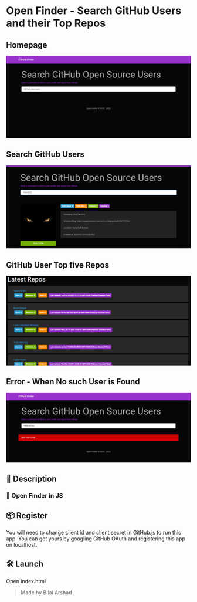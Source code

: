 # Open Finder - Search GitHub Users and their Top Repos

## Homepage

![alt text](https://github.com/MBA-997/Open-Finder/blob/main/pictures/home.PNG)

## Search GitHub Users

![alt text](https://github.com/MBA-997/Open-Finder/blob/main/pictures/search-user.PNG)

## GitHub User Top five Repos

![alt text](https://github.com/MBA-997/Open-Finder/blob/main/pictures/gets-top-5-repos.PNG)

## Error - When No such User is Found

![alt text](https://github.com/MBA-997/Open-Finder/blob/main/pictures/user-not-find.PNG)

## 📖 Description

### 📱 Open Finder in JS

## 📦 Register

You will need to change client id and client secret in GitHub.js to run this app. You can get yours by googling GitHub OAuth and registering this app on localhost.

## 🛠 Launch

Open index.html

> Made by Bilal Arshad
